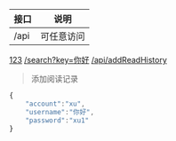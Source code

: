 |接口|说明|
|-|-|
|/api|可任意访问|
[123](232)
[/search?key=你好]()
[/api/addReadHistory]()
> 添加阅读记录

```js
{
	"account":"xu",
	"username":"你好",
	"password":"xu1"
}
```


